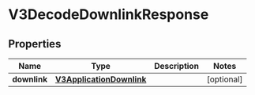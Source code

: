 
# V3DecodeDownlinkResponse

## Properties
Name | Type | Description | Notes
------------ | ------------- | ------------- | -------------
**downlink** | [**V3ApplicationDownlink**](V3ApplicationDownlink.md) |  |  [optional]



